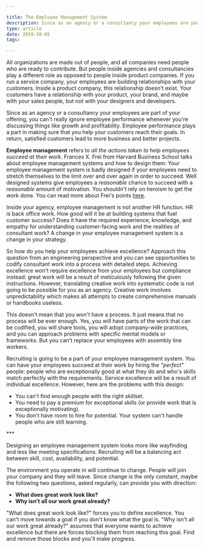 ```yaml
---

title: The Employee Management System
description: Since as an agency or a consultancy your employees are part of your offering, you can't really ignore employee performance whenever you're discussing things like growth and profitability.
type: article
date: 2019-10-05
tags:

---
```


All organizations are made out of people, and all companies need people who are ready to contribute. But people inside agencies and consultancies play a different role as opposed to people inside product companies. If you run a service company, your employees are building relationships with your customers. Inside a product company, this relationship doesn't exist. Your customers have a relationship with your product, your brand, and maybe with your sales people, but not with your designers and developers.

Since as an agency or a consultancy your employees are part of your offering, you can't really ignore employee performance whenever you're discussing things like growth and profitability. Employee performance plays a part in making sure that you help your customers reach their goals. In return, satisfied customers lead to more business and better projects.

**Employee management** refers to *all the actions taken to help employees succeed at their work*. Frances X. Frei from Harvard Business School talks about employee management systems and how to design them: Your employee management system is badly designed if your employees need to stretch themselves to the limit over and over again in order to succeed. Well designed systems give employees a *reasonable* chance to succeed with a *reasonable* amount of motivation. You shouldn't rely on heroism to get the work done. You can read more about Frei's points [here](https://hbr.org/2008/04/the-four-things-a-service-business-must-get-right).

Inside your agency, employee management is not another HR function. HR is back office work. How good will it be at building systems that fuel customer success? Does it have the required experience, knowledge, and empathy for understanding customer-facing work and the realities of consultant work? A change in your employee management system is a change in your strategy.

So how do you help your employees achieve excellence? Approach this question from an engineering perspective and you can see opportunities to codify consultant work into a process with detailed steps. Achieving excellence won't require excellence from your employees but compliance instead: great work will be a result of meticulously following the given instructions. However, translating creative work into systematic code is not going to be possible for you as an agency. Creative work involves unpredictability which makes all attempts to create comprehensive manuals or handbooks useless.

This doesn't mean that you won't have a process. It just means that no process will be ever enough. Yes, you will have parts of the work that can be codified, you will share tools, you will adopt company-wide practices, and you can approach problems with specific mental models or frameworks. But you can't replace your employees with assembly line workers.

Recruiting is going to be a part of your employee management system. You can have your employees succeed at their work by hiring the *"perfect"* people: people who are exceptionally good at what they do and who's skills match perfectly with the requirements. Service excellence will be a result of individual excellence. However, here are the problems with this design:

* You can't find enough people with the right skillset.
* You need to pay a premium for exceptional skills (or provide work that is exceptionally motivating).
* You don't have room to hire for potential. Your system can't handle people who are still learning.

\*\*\*

Designing an employee management system looks more like wayfinding and less like meeting specifications. Recruiting will be a balancing act between skill, cost, availability, and potential.

The environment you operate in will continue to change. People will join your company and they will leave. Since change is the only constant, maybe the following two questions, asked regularly, can provide you with direction:

* **What does great work look like?**
* **Why isn't all our work great already?**

"What does great work look like?" forces you to define excellence. You can't move towards a goal if you don't know what the goal is. "Why isn't all our work great already?" assumes that everyone wants to achieve excellence but there are forces blocking them from reaching this goal. Find and remove those blocks and you'll make progress.
